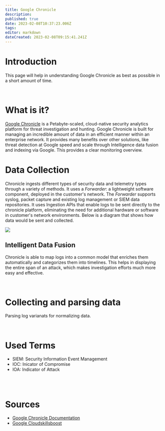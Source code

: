 ```yaml
---
title: Google Chronicle
description: 
published: true
date: 2023-02-08T10:37:23.006Z
tags: 
editor: markdown
dateCreated: 2023-02-08T09:15:41.241Z
---
```


# Introduction
This page will help in understanding Google Chronicle as best as possible in a short amount of time.

<br>

# What is it?
[Google Chronicle](https://chronicle.security/) is a Petabyte-scaled, cloud-native security analytics platform for threat investigation and hunting. Google Chronicle is built for managing an incredible amount of data in an efficient manner within an enterprise network. 
It provides many benefits over other solutions, like threat detection at Google speed and scale through Intelligence data fusion and indexing via Google. This provides a clear monitoring overview. 


# Data Collection
Chronicle ingests different types of security data and telemetry types through a variety of methods. It uses a *Forwarder*: a lightweight software component, deployed in the customer's network. The *Forwarder* supports syslog, packet capture and existing log management or SIEM data repositories. It uses Ingestion APIs that enable logs to be sent directly to the chronicle platform, eliminating the need for additional hardware or software in customer's network environments. Below is a diagram that shows how data would be sent and collected.

![](https://cloud.google.com/chronicle/images/data-flow.png)

## Intelligent Data Fusion
Chronicle is able to map logs into a common model that enriches them automatically and categorizes them into timelines. This helps in displaying the entire span of an attack, which makes investigation efforts much more easy and effective. 





<br>

# Collecting and parsing data
Parsing log varianats for normalizing data. 



<br>

# Used Terms
- SIEM: Security Information Event Management
- IOC: Inicator of Compromise
- IOA: Indicator of Attack


<br>
<br>

# Sources

- [Google Chronicle Documentation](https://cloud.google.com/chronicle/docs/overview)
- [Google Cloudskillsboost](https://www.cloudskillsboost.google/)